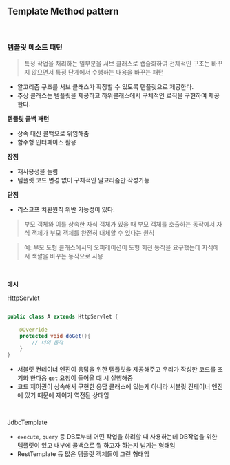 ## Template Method pattern

<br>

### 템플릿 메소드 패턴

> 특정 작업을 처리하는 일부분을 서브 클래스로 캡슐화하여 전체적인 구조는 바꾸지 않으면서 특정 단계에서 수행하는 내용을 바꾸는 패턴

- 알고리즘 구조를 서브 클래스가 확장할 수 있도록 템플릿으로 제공한다.
- 추상 클래스는 템플릿을 제공하고 하위클래스에서 구체적인 로직을 구현하여 제공한다.

**템플릿 콜백 패턴**

- 상속 대신 콜백으로 위임해줌
- 함수형 인터페이스 활용

**장점**

- 재사용성을 늘림
- 템플릿 코드 변경 없이 구체적인 알고리즘만 작성가능

**단점**

- 리스코프 치환원칙 위반 가능성이 있다.

> 부모 객체와 이를 상속한 자식 객체가 있을 때 부모 객체를 호출하는 동작에서 자식 객체가 부모 객체를 완전히 대체할 수 있다는 원칙

> 예: 부모 도형 클래스에서의 오퍼레이션이 도형 회전 동작을 요구했는데 자식에서 색깔을 바꾸는 동작으로 사용

<br>


**예시**

HttpServlet

```java

public class A extends HttpServlet {
 
    @Override
    protected void doGet(){
        // 너의 동작   
    }
}
```

- 서블릿 컨테이너 엔진이 응답을 위한 템플릿을 제공해주고 우리가 작성한 코드를 초기화 한다음 `get` 요청이 들어올 떄 시 실행해줌
- 코드 제어권이 상속해서 구현한 응답 클래스에 있는게 아니라 서블릿 컨테이너 엔진에 있기 때문에 제어가 역전된 상태임

<br>

JdbcTemplate

- `execute`, `query` 등 DB로부터 어떤 작업을 하려할 때 사용하는데 DB작업을 위한 템플릿이 있고 내부에 콜백으로 뭘 하고자 하는지 넘기는 형태임
- RestTemplate 등 많은 템플릿 객체들이 그런 형태임


